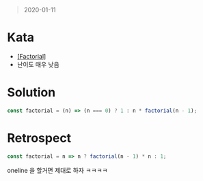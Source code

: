 > 2020-01-11
# Kata
- [[Factorial]](https://www.codewars.com/kata/57a049e253ba33ac5e000212/javascript)
- 난이도 매우 낮음 

# Solution
```javascript
const factorial = (n) => (n === 0) ? 1 : n * factorial(n - 1);
```
# Retrospect
```javascript
const factorial = n => n ? factorial(n - 1) * n : 1;
```
oneline 을 할거면 제대로 하자 ㅋㅋㅋㅋ 
